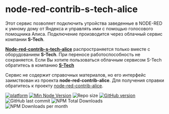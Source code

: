 
# node-red-contrib-s-tech-alice

Этот сервис позволяет подключить утройства заведенные в NODE-RED к умному дому от Яндекса
и управлять ими с помощью голосового помощника Алиса. 
Подключение производится через облачный сервис компании **S-Tech**.

[**Node-red-contrib-s-tech-alice**](https://flows.nodered.org/node/node-red-contrib-s-tech-alice) распространяется только вместе с оборудованием **S-Tech**. При переносе работоспособность не сохраняется. Если Вы хотите пользоваться облачным сервисом S-Tech обратитесь в компанию [**S-Tech**](https://s-tech-shop.ru)

Сервис не содержит справочных материалов, но его интерфейс заимствован из проекта **node-red-contrib-alice**.
Для получения справки обратитесь к проекту [node-red-contrib-alice](https://flows.nodered.org/node/node-red-contrib-alice).



[![platform](https://img.shields.io/badge/platform-Node--RED-red?logo=nodered)](https://nodered.org)
[![Min Node Version](https://img.shields.io/node/v/node-red-contrib-s-tech-alice.svg)](https://nodejs.org/en/)
![Repo size](https://img.shields.io/github/repo-size/olsem-25/S-Tech-cloud)
[![GitHub version](https://img.shields.io/github/package-json/v/olsem-25/S-Tech-cloud?logo=npm)](https://www.npmjs.com/package/node-red-contrib-s-tech-alice)
![GitHub last commit](https://img.shields.io/github/last-commit/olsem-25/S-Tech-cloud/main)
![NPM Total Downloads](https://img.shields.io/npm/dt/node-red-contrib-s-tech-alice.svg)
![NPM Downloads per month](https://img.shields.io/npm/dm/node-red-contrib-s-tech-alice)
